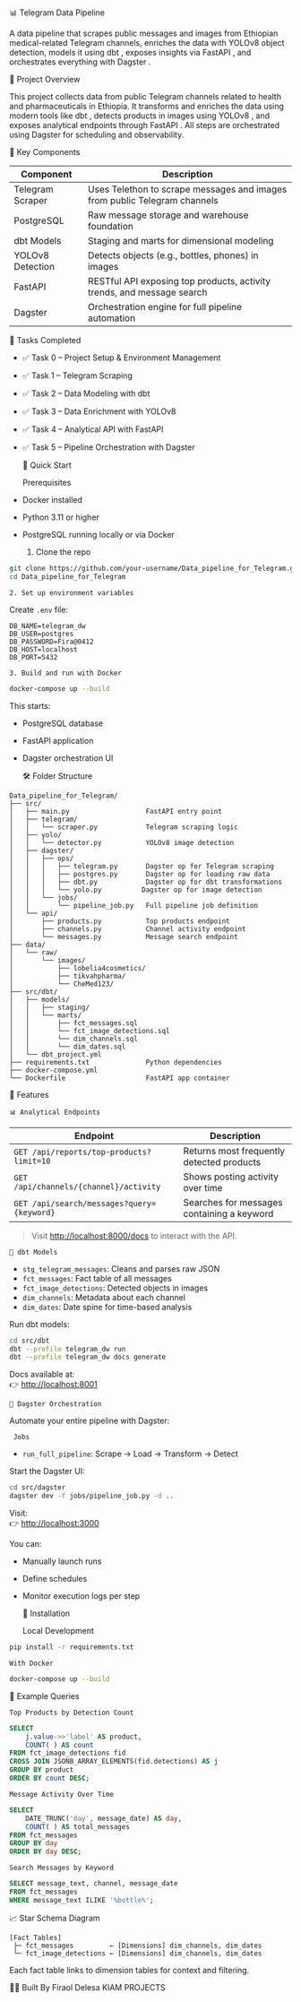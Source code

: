   📊 Telegram Data Pipeline

A data pipeline that scrapes public messages and images from Ethiopian medical-related Telegram channels, enriches the data with   YOLOv8   object detection, models it using   dbt  , exposes insights via   FastAPI  , and orchestrates everything with   Dagster  .

   🎯 Project Overview

This project collects data from public Telegram channels related to health and pharmaceuticals in Ethiopia. It transforms and enriches the data using modern tools like   dbt  , detects products in images using   YOLOv8  , and exposes analytical endpoints through   FastAPI  . All steps are orchestrated using   Dagster   for scheduling and observability.

   🧱 Key Components

| Component | Description |
|----------|-------------|
|   Telegram Scraper   | Uses Telethon to scrape messages and images from public Telegram channels |
|   PostgreSQL   | Raw message storage and warehouse foundation |
|   dbt Models   | Staging and marts for dimensional modeling |
|   YOLOv8 Detection   | Detects objects (e.g., bottles, phones) in images |
|   FastAPI   | RESTful API exposing top products, activity trends, and message search |
|   Dagster   | Orchestration engine for full pipeline automation |

   🔁 Tasks Completed

- ✅ Task 0 – Project Setup & Environment Management
- ✅ Task 1 – Telegram Scraping
- ✅ Task 2 – Data Modeling with dbt
- ✅ Task 3 – Data Enrichment with YOLOv8
- ✅ Task 4 – Analytical API with FastAPI
- ✅ Task 5 – Pipeline Orchestration with Dagster

   🚀 Quick Start

    Prerequisites

- Docker installed
- Python 3.11 or higher
- PostgreSQL running locally or via Docker

    1. Clone the repo

```bash
git clone https://github.com/your-username/Data_pipeline_for_Telegram.git
cd Data_pipeline_for_Telegram
```

    2. Set up environment variables

Create `.env` file:

```env
DB_NAME=telegram_dw
DB_USER=postgres
DB_PASSWORD=Fira@0412
DB_HOST=localhost
DB_PORT=5432
```

    3. Build and run with Docker

```bash
docker-compose up --build
```

This starts:
- PostgreSQL database
- FastAPI application
- Dagster orchestration UI

   🛠 Folder Structure

```
Data_pipeline_for_Telegram/
├── src/
│   ├── main.py                   FastAPI entry point
│   ├── telegram/
│   │   └── scraper.py            Telegram scraping logic
│   ├── yolo/
│   │   └── detector.py           YOLOv8 image detection
│   ├── dagster/
│   │   ├── ops/
│   │   │   ├── telegram.py       Dagster op for Telegram scraping
│   │   │   ├── postgres.py       Dagster op for loading raw data
│   │   │   ├── dbt.py            Dagster op for dbt transformations
│   │   │   └── yolo.py          Dagster op for image detection
│   │   └── jobs/
│   │       └── pipeline_job.py   Full pipeline job definition
│   └── api/
│       ├── products.py           Top products endpoint
│       ├── channels.py           Channel activity endpoint
│       └── messages.py           Message search endpoint
├── data/
│   └── raw/
│       └── images/
│           ├── lobelia4cosmetics/
│           ├── tikvahpharma/
│           └── CheMed123/
├── src/dbt/
│   ├── models/
│   │   ├── staging/
│   │   └── marts/
│   │       ├── fct_messages.sql
│   │       └── fct_image_detections.sql
│   │       └── dim_channels.sql
│   │       └── dim_dates.sql
│   └── dbt_project.yml
├── requirements.txt              Python dependencies
├── docker-compose.yml
└── Dockerfile                    FastAPI app container
```
   🧪 Features

    📊 Analytical Endpoints

| Endpoint | Description |
|---------|-------------|
| `GET /api/reports/top-products?limit=10` | Returns most frequently detected products |
| `GET /api/channels/{channel}/activity` | Shows posting activity over time |
| `GET /api/search/messages?query={keyword}` | Searches for messages containing a keyword |

> Visit [http://localhost:8000/docs](http://localhost:8000/docs) to interact with the API.

    🧩 dbt Models

- `stg_telegram_messages`: Cleans and parses raw JSON
- `fct_messages`: Fact table of all messages
- `fct_image_detections`: Detected objects in images
- `dim_channels`: Metadata about each channel
- `dim_dates`: Date spine for time-based analysis


Run dbt models:

```bash
cd src/dbt
dbt --profile telegram_dw run
dbt --profile telegram_dw docs generate
```

Docs available at:  
👉 [http://localhost:8001](http://localhost:8001)

    🚦 Dagster Orchestration

Automate your entire pipeline with Dagster:

     Jobs
- `run_full_pipeline`: Scrape → Load → Transform → Detect

Start the Dagster UI:

```bash
cd src/dagster
dagster dev -f jobs/pipeline_job.py -d ..
```

Visit:  
👉 [http://localhost:3000](http://localhost:3000)

You can:
- Manually launch runs
- Define schedules
- Monitor execution logs per step

   🧰 Installation

    Local Development

```bash
pip install -r requirements.txt
```

    With Docker

```bash
docker-compose up --build
```

   🧪 Example Queries

    Top Products by Detection Count

```sql
SELECT 
    j.value->>'label' AS product,
    COUNT( ) AS count
FROM fct_image_detections fid
CROSS JOIN JSONB_ARRAY_ELEMENTS(fid.detections) AS j
GROUP BY product
ORDER BY count DESC;
```

    Message Activity Over Time

```sql
SELECT 
    DATE_TRUNC('day', message_date) AS day,
    COUNT( ) AS total_messages
FROM fct_messages
GROUP BY day
ORDER BY day DESC;
```

    Search Messages by Keyword

```sql
SELECT message_text, channel, message_date
FROM fct_messages
WHERE message_text ILIKE '%bottle%';
```

   📈 Star Schema Diagram

```
[Fact Tables]
 ├─ fct_messages         ← [Dimensions] dim_channels, dim_dates
 └─ fct_image_detections ← [Dimensions] dim_channels, dim_dates
```

Each fact table links to dimension tables for context and filtering.

   🧑‍💻 Built By
Firaol Delesa
KIAM PROJECTS


